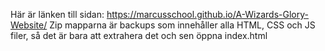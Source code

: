 Här är länken till sidan: https://marcusschool.github.io/A-Wizards-Glory-Website/
Zip mapparna är backups som innehåller alla HTML, CSS och JS filer, så det är bara att extrahera det och sen öppna index.html
